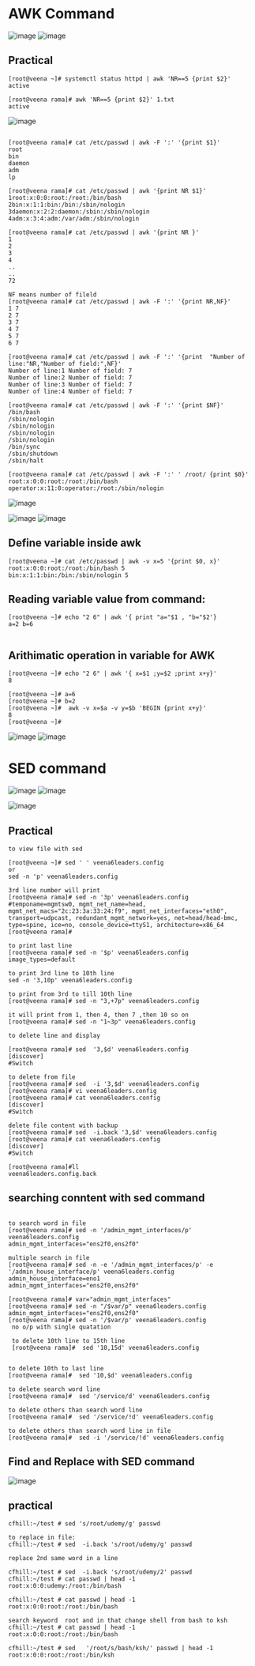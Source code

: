 AWK Command
===========
![image](https://user-images.githubusercontent.com/53966749/197740802-0977dcb1-33c5-4db5-afd4-e3c7165bea56.png)
![image](https://user-images.githubusercontent.com/53966749/197740931-d22a29bf-5442-41a8-80c6-7e6ec028933b.png)

Practical
----------
```
[root@veena ~]# systemctl status httpd | awk 'NR==5 {print $2}'
active

[root@veena rama]# awk 'NR==5 {print $2}' 1.txt
active

```
![image](https://user-images.githubusercontent.com/53966749/197746395-64b83ba9-1620-4ad8-8303-159e334264fc.png)
```

[root@veena rama]# cat /etc/passwd | awk -F ':' '{print $1}'
root
bin
daemon
adm
lp

[root@veena rama]# cat /etc/passwd | awk '{print NR $1}'
1root:x:0:0:root:/root:/bin/bash
2bin:x:1:1:bin:/bin:/sbin/nologin
3daemon:x:2:2:daemon:/sbin:/sbin/nologin
4adm:x:3:4:adm:/var/adm:/sbin/nologin

[root@veena rama]# cat /etc/passwd | awk '{print NR }'
1
2
3
4
..
..
72

NF means number of fileld
[root@veena rama]# cat /etc/passwd | awk -F ':' '{print NR,NF}'
1 7
2 7
3 7
4 7
5 7
6 7

[root@veena rama]# cat /etc/passwd | awk -F ':' '{print  "Number of line:"NR,"Number of field:",NF}'
Number of line:1 Number of field: 7
Number of line:2 Number of field: 7
Number of line:3 Number of field: 7
Number of line:4 Number of field: 7

[root@veena rama]# cat /etc/passwd | awk -F ':' '{print $NF}'
/bin/bash
/sbin/nologin
/sbin/nologin
/sbin/nologin
/sbin/nologin
/bin/sync
/sbin/shutdown
/sbin/halt

[root@veena rama]# cat /etc/passwd | awk -F ':' ' /root/ {print $0}'
root:x:0:0:root:/root:/bin/bash
operator:x:11:0:operator:/root:/sbin/nologin

```
![image](https://user-images.githubusercontent.com/53966749/197750120-236312fa-fcc9-4e8d-bde0-6630218444c5.png)

![image](https://user-images.githubusercontent.com/53966749/197749780-e2c922be-1bd3-4724-a8e9-688c7f635cca.png)
![image](https://user-images.githubusercontent.com/53966749/197749922-36872e43-3c41-4e59-8e79-80021d52f4c7.png)


Define variable inside awk
--------------------------
```
[root@veena ~]# cat /etc/passwd | awk -v x=5 '{print $0, x}'
root:x:0:0:root:/root:/bin/bash 5
bin:x:1:1:bin:/bin:/sbin/nologin 5
```
Reading variable value from command:
-------------------------------------
```
[root@veena ~]# echo "2 6" | awk '{ print "a="$1 , "b="$2'}
a=2 b=6


```
Arithimatic operation in  variable for AWK
-----------------------------------------
```
[root@veena ~]# echo "2 6" | awk '{ x=$1 ;y=$2 ;print x+y}'
8

[root@veena ~]# a=6
[root@veena ~]# b=2
[root@veena ~]#  awk -v x=$a -v y=$b 'BEGIN {print x+y}'
8
[root@veena ~]#

```
![image](https://user-images.githubusercontent.com/53966749/197756578-19469859-1a13-42c3-b6e8-f330f0015fa2.png)
![image](https://user-images.githubusercontent.com/53966749/197756701-b1d3db8a-7eba-48d9-b297-9fc1df51531b.png)


SED command
===========

![image](https://user-images.githubusercontent.com/53966749/197760856-ffaf1d8d-59d4-486a-ab00-889de2f5cc1a.png)
![image](https://user-images.githubusercontent.com/53966749/197761051-6cb75fc9-7f23-4087-97c8-c90ec0fb4686.png)


![image](https://user-images.githubusercontent.com/53966749/197805419-967fe5e8-d13a-466c-910d-f826207155ad.png)

Practical
-----------
```
to view file with sed

[root@veena ~]# sed ' ' veena6leaders.config
or
sed -n 'p' veena6leaders.config

3rd line number will print
[root@veena rama]# sed -n '3p' veena6leaders.config
#temponame=mgmtsw0, mgmt_net_name=head, mgmt_net_macs="2c:23:3a:33:24:f9", mgmt_net_interfaces="eth0", transport=udpcast, redundant_mgmt_network=yes, net=head/head-bmc, type=spine, ice=no, console_device=ttyS1, architecture=x86_64
[root@veena rama]#

to print last line
[root@veena rama]# sed -n '$p' veena6leaders.config
image_types=default

to print 3rd line to 10th line
sed -n '3,10p' veena6leaders.config

to print from 3rd to till 10th line
[root@veena rama]# sed -n "3,+7p" veena6leaders.config

it will print from 1, then 4, then 7 ,then 10 so on
[root@veena rama]# sed -n "1~3p" veena6leaders.config

to delete line and display

[root@veena rama]# sed  '3,$d' veena6leaders.config
[discover]
#Switch

to delete from file
[root@veena rama]# sed  -i '3,$d' veena6leaders.config
[root@veena rama]# vi veena6leaders.config
[root@veena rama]# cat veena6leaders.config
[discover]
#Switch

delete file content with backup
[root@veena rama]# sed  -i.back '3,$d' veena6leaders.config
[root@veena rama]# cat veena6leaders.config
[discover]
#Switch

[root@veena rama]#ll 
veena6leaders.config.back
```


searching conntent with sed command
-----------------------------------

```

to search word in file
[root@veena rama]# sed -n '/admin_mgmt_interfaces/p' veena6leaders.config
admin_mgmt_interfaces="ens2f0,ens2f0"

multiple search in file
[root@veena rama]# sed -n -e '/admin_mgmt_interfaces/p' -e '/admin_house_interface/p' veena6leaders.config
admin_house_interface=eno1
admin_mgmt_interfaces="ens2f0,ens2f0"

[root@veena rama]# var="admin_mgmt_interfaces"
[root@veena rama]# sed -n "/$var/p" veena6leaders.config
admin_mgmt_interfaces="ens2f0,ens2f0"
[root@veena rama]# sed -n '/$var/p' veena6leaders.config
 no o/p with single quatation
 
 to delete 10th line to 15th line
 [root@veena rama]#  sed '10,15d' veena6leaders.config


to delete 10th to last line
[root@veena rama]#  sed '10,$d' veena6leaders.config

to delete search word line
[root@veena rama]#  sed '/service/d' veena6leaders.config

to delete others than search word line
[root@veena rama]#  sed '/service/!d' veena6leaders.config

to delete others than search word line in file
[root@veena rama]#  sed -i '/service/!d' veena6leaders.config

```
Find and Replace with SED command
-----------------------------------

![image](https://user-images.githubusercontent.com/53966749/197939196-c26cb018-eade-49ed-a846-610fc8892245.png)

practical
---------
```
cfhill:~/test # sed 's/root/udemy/g' passwd

to replace in file:
cfhill:~/test # sed  -i.back 's/root/udemy/g' passwd

replace 2nd same word in a line 

cfhill:~/test # sed  -i.back 's/root/udemy/2' passwd
cfhill:~/test # cat passwd | head -1
root:x:0:0:udemy:/root:/bin/bash

cfhill:~/test # cat passwd | head -1
root:x:0:0:root:/root:/bin/bash

search keyword  root and in that change shell from bash to ksh
cfhill:~/test # cat passwd | head -1
root:x:0:0:root:/root:/bin/bash

cfhill:~/test # sed   '/root/s/bash/ksh/' passwd | head -1
root:x:0:0:root:/root:/bin/ksh
```
